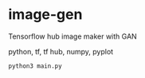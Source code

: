 # image-gen
Tensorflow hub image maker with GAN

python, tf, tf hub, numpy, pyplot

```
python3 main.py
```
